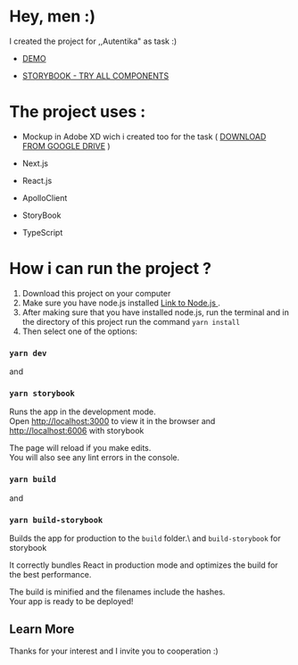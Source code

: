 # Hey, men :)

I created the project for ,,Autentika" as task :)

- [DEMO](https://autentikatask.vercel.app/)

- [STORYBOOK - TRY ALL COMPONENTS](https://autentikataskstorybook-qr1mwpref-pawel-niedzwiecki.vercel.app/)

# The project uses :

- Mockup in Adobe XD wich i created too for the task ( [DOWNLOAD FROM GOOGLE DRIVE](https://drive.google.com/drive/folders/1-5zvZYaA4cG_ncpYeo6LbAJdshZx_7Y1?usp=sharing) )

- Next.js

- React.js

- ApolloClient

- StoryBook

- TypeScript

# How i can run the project ?

1. Download this project on your computer
2. Make sure you have node.js installed [Link to Node.js ](https://nodejs.org).
3. After making sure that you have installed node.js, run the terminal and in the directory of this project run the command `yarn install`
4. Then select one of the options:

### `yarn dev`

and

### `yarn storybook`

Runs the app in the development mode.\
Open [http://localhost:3000](http://localhost:3000) to view it in the browser and [http://localhost:6006](http://localhost:6006) with storybook

The page will reload if you make edits.\
You will also see any lint errors in the console.

### `yarn build`

and

### `yarn build-storybook`

Builds the app for production to the `build` folder.\ and `build-storybook` for storybook

It correctly bundles React in production mode and optimizes the build for the best performance.

The build is minified and the filenames include the hashes.\
Your app is ready to be deployed!

## Learn More

Thanks for your interest and I invite you to cooperation :)
